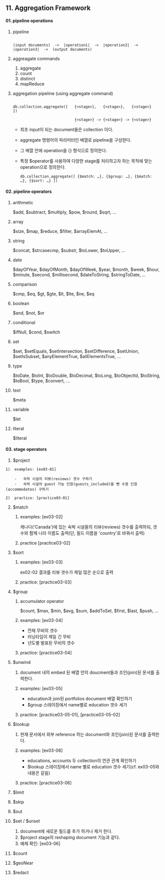 ## 11. Aggregation Framework


#### 01. pipeline operations
01. pipeline

    ```    
    
    (input documents)  ->  |operation1|  ->  |operation2|  ->  |operation3|  ->  (output documents) 

    ```

02. aggreagate commands
    
    1)  aggregate
    2)  count
    3)  distinct
    4)  mapReduce

03. aggregation pipeline (using aggregate command)
    
    ```

    db.collection.aggregate([   {<stage>},   {<stage>},   {<stage>}   ])

                                {<stage>} -> {<stage>} -> {<stage>}

    ```

    -   최초 input이 되는 document들은 collection 이다.
    -   aggregate 명령어의 파라미터인 배열로 pipeline을 구성한다.
    -   그 배열 안에 operation을 {<stage>} 형식으로 정의한다.
    -   특정 $operator를 사용하여 다양한 stage를 처리하고자 하는 목적에 맞는 operation으로 정의한다.

        ```
        db.collection.aggregate([ {$match: …}, {$group: …}, {$match: …}, {$sort: …} ])
        
        ```




#### 02. pipeline operators
01. arithmetic
            
    $add, $subtract, $multiply, $pow, $round, $sqrt, ...

02. array
            
    $size, $map, $reduce, $filter, $arrayElemAt, ...

03. string

    $concat, $strcasecmp, $substr, $toLower, $toUpper, ...
        
04. date

    $dayOfYear, $dayOfMonth, $dayOfWeek, $year, $month, $week, $hour, $minute, $second, $millisecond, $dateToString, $stringToDate, ... 

05. comparison

    $cmp, $eq, $gt, $gte, $lt, $lte, $ne, $eq

06. boolean

    $and, $not, $or

07. conditional

    $ifNull, $cond, $switch
            
08. set

    $set, $setEquals, $setIntersection, $setDifference, $setUnion, $setIsSubset, $anyElementTrue, $allElementsTrue, ...

09. type

    $toDate, $toInt, $toDouble, $toDecimal, $toLong, $toObjectId, $toString, $toBool, $type, $convert, ...

10. text

    $meta

11. variable

    $let
            
12. literal 

    $literal



#### 03. stage operators
01.  $project
      
    1)  examples: [ex03-01]

        -   숙박 시설의 리뷰(reviews) 갯수 구하기
        -   숙박 시설의 guest 가능 인원(guests_included)을 뺀 수용 인원(accommodates) 구하기

    2)  practice: [practice03-01]


02. $match

    1)  examples: [ex03-02]

        캐나다('Canada')에 있는 숙박 시설들의 리뷰(reviews) 갯수를 출력하되,
        갯수와 함께 나라 이름도 출력(단, 필드 이름을 'country'로 바꿔서 출력)

    2)  practice [practice03-02]


03. $sort
    
    1)  examples: [ex03-03]

        ex02-02 결과를 리뷰 갯수가 제일 많은 순으로 출력

    2)  practice: [practice03-03]

04. $group
    
    1)  accumulator operator

        $count, $max, $min, $avg, $sum, $addToSet, $first, $last, $push, ...

    2)  examples: [ex03-04]

        -   전체 무비의 갯수
        -   러닝타임이 제일 긴 무비
        -   년도별 발표된 무비의 갯수

    3)  practice: [practice03-04]


05. $unwind
    
    1) document 내의 embed 된 배열 안의 doucment들과 조인(join)된 문서를 출력한다.

    2) examples: [ex03-05]

        -   education과 join된 portfolios document 배열 확인하기
        -   $group 스테이징에서 name별로 education 갯수 세기

    3) practice: [practice03-05-01], [practice03-05-02]


06. $lookup

    1) 현재 문서에서 외부 reference 하는 document와 조인(join)된 문서를 출력한다.

    2) examples: [ex03-06]

        -   educations, accounts 두 collection의 연관 관계 확인하기
        -   $lookup 스테이징에서 name 별로 education 갯수 세기(cf. ex03-05와 내용은 같음)

    3) practice: [practice03-06]

07. $limit
08. $skip
09. $out


10. $set / $unset
    1)  document에 새로운 필드를 추가 하거나 제거 한다.
    2)  $project stage의 reshaping document 기능과 같다.
    3)  예제 확인: [ex03-06]


12. $count
13. $geoNear
14. $redact





     